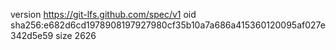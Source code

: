 version https://git-lfs.github.com/spec/v1
oid sha256:e682d6cd1978908197927980cf35b10a7a686a415360120095af027e342d5e59
size 2626
